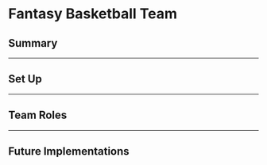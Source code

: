 <h1>Fantasy Basketball Team</h1>
<h2>Summary</h2>
<hr>
<h2>Set Up</h2>
<hr>
<h2>Team Roles</h2>
<hr>
<h2>Future Implementations</h2>
